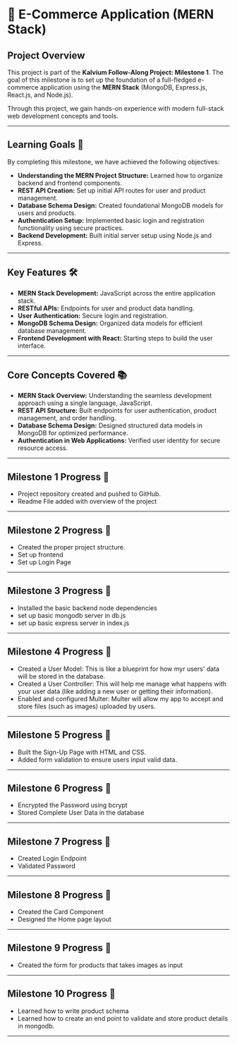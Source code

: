 # 🛒 E-Commerce Application (MERN Stack)  

## **Project Overview**  
This project is part of the **Kalvium Follow-Along Project: Milestone 1**. The goal of this milestone is to set up the foundation of a full-fledged e-commerce application using the **MERN Stack** (MongoDB, Express.js, React.js, and Node.js).  

Through this project, we gain hands-on experience with modern full-stack web development concepts and tools.  

---

## **Learning Goals 🎯**  
By completing this milestone, we have achieved the following objectives:  

- **Understanding the MERN Project Structure:** Learned how to organize backend and frontend components.  
- **REST API Creation:** Set up initial API routes for user and product management.  
- **Database Schema Design:** Created foundational MongoDB models for users and products.  
- **Authentication Setup:** Implemented basic login and registration functionality using secure practices.  
- **Backend Development:** Built initial server setup using Node.js and Express.  

---

## **Key Features 🛠️**  
- **MERN Stack Development:** JavaScript across the entire application stack.  
- **RESTful APIs:** Endpoints for user and product data handling.  
- **User Authentication:** Secure login and registration.  
- **MongoDB Schema Design:** Organized data models for efficient database management.  
- **Frontend Development with React:** Starting steps to build the user interface.  

---

## **Core Concepts Covered 📚**  
- **MERN Stack Overview:** Understanding the seamless development approach using a single language, JavaScript.  
- **REST API Structure:** Built endpoints for user authentication, product management, and order handling.  
- **Database Schema Design:** Designed structured data models in MongoDB for optimized performance.  
- **Authentication in Web Applications:** Verified user identity for secure resource access.  

---

## **Milestone 1 Progress 🚀**  
- Project repository created and pushed to GitHub.  
- Readme File added with overview of the project
  
---

## **Milestone 2 Progress 🚀**  
- Created the proper project structure.  
- Set up frontend
- Set up Login Page
  
---

## **Milestone 3 Progress 🚀**  
- Installed the basic backend node dependencies  
- set up basic mongodb server in db.js
- set up basic express server in index.js
  
---

## **Milestone 4 Progress 🚀**  
- Created a User Model: This is like a blueprint for how myr users' data will be stored in the database.
- Created a User Controller: This will help me manage what happens with your user data (like adding a new user or getting their information).
- Enabled and configured Multer: Multer will allow my app to accept and store files (such as images) uploaded by users.
---

## **Milestone 5 Progress 🚀**  
- Built the Sign-Up Page with HTML and CSS.
- Added form validation to ensure users input valid data.
---

## **Milestone 6 Progress 🚀**  
- Encrypted the Password using bcrypt
- Stored Complete User Data in the database
---

## **Milestone 7 Progress 🚀**  
- Created Login Endpoint
- Validated Password
---

## **Milestone 8 Progress 🚀**  
- Created the Card Component
- Designed the Home page layout
---

## **Milestone 9 Progress 🚀**  
- Created the form for products that takes images as input
---

## **Milestone 10 Progress 🚀**  
- Learned how to write product schema
- Learned how to create an end point to validate and store product details in mongodb.
---